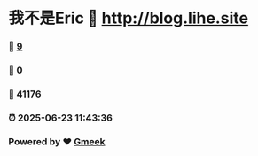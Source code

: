 # 我不是Eric :link: http://blog.lihe.site 
### :page_facing_up: [9](http://blog.lihe.site/tag.html) 
### :speech_balloon: 0 
### :hibiscus: 41176 
### :alarm_clock: 2025-06-23 11:43:36 
### Powered by :heart: [Gmeek](https://github.com/Meekdai/Gmeek)
